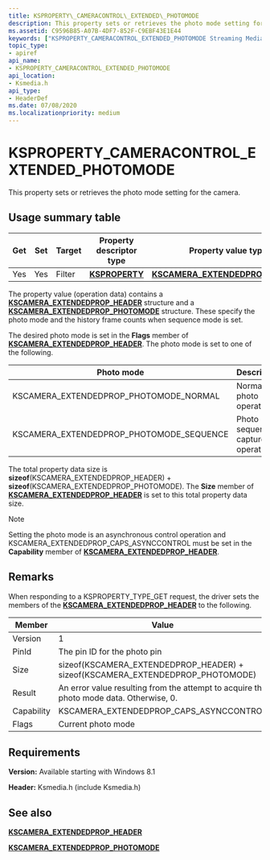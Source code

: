 ```yaml
---
title: KSPROPERTY\_CAMERACONTROL\_EXTENDED\_PHOTOMODE
description: This property sets or retrieves the photo mode setting for the camera.
ms.assetid: C9596B85-A07B-4DF7-852F-C9EBF43E1E44
keywords: ["KSPROPERTY_CAMERACONTROL_EXTENDED_PHOTOMODE Streaming Media Devices"]
topic_type:
- apiref
api_name:
- KSPROPERTY_CAMERACONTROL_EXTENDED_PHOTOMODE
api_location:
- Ksmedia.h
api_type:
- HeaderDef
ms.date: 07/08/2020
ms.localizationpriority: medium
---
```


# KSPROPERTY\_CAMERACONTROL\_EXTENDED\_PHOTOMODE

This property sets or retrieves the photo mode setting for the camera.

## Usage summary table

| Get | Set | Target | Property descriptor type | Property value type |
|--|--|--|--|--|
| Yes | Yes | Filter | [**KSPROPERTY**](https://docs.microsoft.com/windows-hardware/drivers/ddi/ks/ns-ks-ksidentifier) | [**KSCAMERA_EXTENDEDPROP_HEADER**](https://docs.microsoft.com/windows-hardware/drivers/ddi/ksmedia/ns-ksmedia-tagkscamera_extendedprop_header) |

The property value (operation data) contains a [**KSCAMERA\_EXTENDEDPROP\_HEADER**](https://docs.microsoft.com/windows-hardware/drivers/ddi/ksmedia/ns-ksmedia-tagkscamera_extendedprop_header) structure and a [**KSCAMERA\_EXTENDEDPROP\_PHOTOMODE**](https://docs.microsoft.com/windows-hardware/drivers/ddi/ksmedia/ns-ksmedia-tagkscamera_extendedprop_photomode) structure. These specify the photo mode and the history frame counts when sequence mode is set.

The desired photo mode is set in the **Flags** member of [**KSCAMERA\_EXTENDEDPROP\_HEADER**](https://docs.microsoft.com/windows-hardware/drivers/ddi/ksmedia/ns-ksmedia-tagkscamera_extendedprop_header). The photo mode is set to one of the following.

| Photo mode | Description |
|--|--|
| KSCAMERA\_EXTENDEDPROP\_PHOTOMODE\_NORMAL | Normal still photo operation |
| KSCAMERA\_EXTENDEDPROP\_PHOTOMODE\_SEQUENCE | Photo sequence capture operation |

The total property data size is **sizeof**(KSCAMERA\_EXTENDEDPROP\_HEADER) + **sizeof**(KSCAMERA\_EXTENDEDPROP\_PHOTOMODE). The **Size** member of [**KSCAMERA\_EXTENDEDPROP\_HEADER**](https://docs.microsoft.com/windows-hardware/drivers/ddi/ksmedia/ns-ksmedia-tagkscamera_extendedprop_header) is set to this total property data size.

> [!NOTE]
> Setting the photo mode is an asynchronous control operation and KSCAMERA\_EXTENDEDPROP\_CAPS\_ASYNCCONTROL must be set in the **Capability** member of [**KSCAMERA\_EXTENDEDPROP\_HEADER**](https://docs.microsoft.com/windows-hardware/drivers/ddi/ksmedia/ns-ksmedia-tagkscamera_extendedprop_header).

## Remarks

When responding to a KSPROPERTY\_TYPE\_GET request, the driver sets the members of the [**KSCAMERA\_EXTENDEDPROP\_HEADER**](https://docs.microsoft.com/windows-hardware/drivers/ddi/ksmedia/ns-ksmedia-tagkscamera_extendedprop_header) to the following.

| Member | Value |
|--|--|
| Version | 1 |
| PinId | The pin ID for the photo pin |
| Size | sizeof(KSCAMERA_EXTENDEDPROP_HEADER) + sizeof(KSCAMERA_EXTENDEDPROP_PHOTOMODE) |
| Result | An error value resulting from the attempt to acquire the photo mode data. Otherwise, 0. |
| Capability | KSCAMERA_EXTENDEDPROP_CAPS_ASYNCCONTROL |
| Flags | Current photo mode |

## Requirements

**Version:** Available starting with Windows 8.1

**Header:** Ksmedia.h (include Ksmedia.h)

## See also

[**KSCAMERA\_EXTENDEDPROP\_HEADER**](https://docs.microsoft.com/windows-hardware/drivers/ddi/ksmedia/ns-ksmedia-tagkscamera_extendedprop_header)

[**KSCAMERA\_EXTENDEDPROP\_PHOTOMODE**](https://docs.microsoft.com/windows-hardware/drivers/ddi/ksmedia/ns-ksmedia-tagkscamera_extendedprop_photomode)
